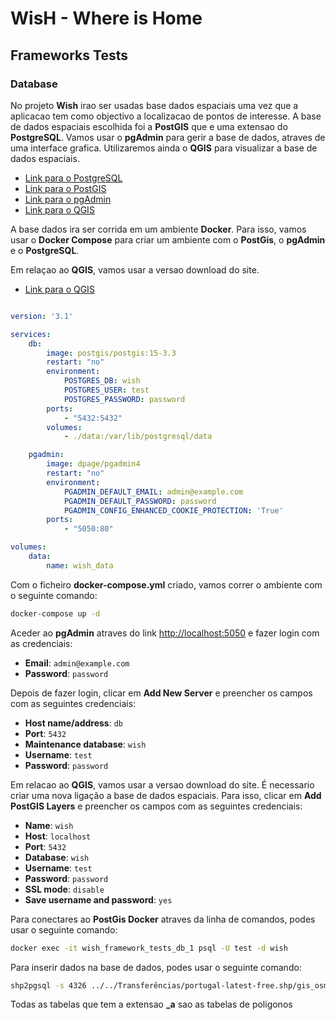 # WisH - Where is Home 

## Frameworks Tests

### Database

No projeto **Wish** irao ser usadas base dados espaciais uma vez que a aplicacao tem como objectivo a localizacao de pontos de interesse. A base de dados espaciais escolhida foi a **PostGIS** que e uma extensao do **PostgreSQL**. Vamos usar o **pgAdmin** para gerir a base de dados, atraves de uma interface grafica. Utilizaremos ainda o **QGIS** para visualizar a base de dados espaciais.

- [Link para o PostgreSQL](https://www.postgresql.org/)
- [Link para o PostGIS](https://postgis.net/)
- [Link para o pgAdmin](https://www.pgadmin.org/)
- [Link para o QGIS](https://qgis.org/pt_PT/site/)


A base dados ira ser corrida em um ambiente **Docker**. Para isso, vamos usar o **Docker Compose** para criar um ambiente com o **PostGis**, o **pgAdmin** e o **PostgreSQL**.

Em relaçao ao **QGIS**, vamos usar a versao download do site.
- [Link para o QGIS](https://www.qgis.org/en/site/forusers/alldownloads.html#debian-ubuntu)


```yml

version: '3.1'

services:
    db:
        image: postgis/postgis:15-3.3
        restart: "no"
        environment:
            POSTGRES_DB: wish
            POSTGRES_USER: test
            POSTGRES_PASSWORD: password
        ports:
            - "5432:5432"
        volumes:
            - ./data:/var/lib/postgresql/data

    pgadmin:
        image: dpage/pgadmin4
        restart: "no"
        environment:
            PGADMIN_DEFAULT_EMAIL: admin@example.com
            PGADMIN_DEFAULT_PASSWORD: password
            PGADMIN_CONFIG_ENHANCED_COOKIE_PROTECTION: 'True'
        ports:
            - "5050:80"

volumes:
    data:
        name: wish_data

```

Com o ficheiro **docker-compose.yml** criado, vamos correr o ambiente com o seguinte comando:

```bash
docker-compose up -d
```

Aceder ao **pgAdmin** atraves do link [http://localhost:5050](http://localhost:5050) e fazer login com as credenciais:
- **Email**: ``` admin@example.com ```
- **Password**: ``` password ```

Depois de fazer login, clicar em **Add New Server** e preencher os campos com as seguintes credenciais:
- **Host name/address**: ``` db ```
- **Port**: ``` 5432 ```
- **Maintenance database**: ``` wish ```
- **Username**: ``` test ```
- **Password**: ``` password ```

    
Em relacao ao **QGIS**, vamos usar a versao download do site. É necessario criar uma nova ligação a base de dados espaciais. Para isso, clicar em **Add PostGIS Layers** e preencher os campos com as seguintes credenciais:
- **Name**: ``` wish ```
- **Host**: ``` localhost ```
- **Port**: ``` 5432 ```
- **Database**: ``` wish ```
- **Username**: ``` test ```
- **Password**: ``` password ```
- **SSL mode**: ``` disable ```
- **Save username and password**: ``` yes ```


Para conectares ao **PostGis Docker** atraves da linha de comandos, podes usar o seguinte comando:

```bash
docker exec -it wish_framework_tests_db_1 psql -U test -d wish 
```

Para inserir dados na base de dados, podes usar o seguinte comando:

```bash
shp2pgsql -s 4326 ../../Transferências/portugal-latest-free.shp/gis_osm_buildings_a_free_1.shp public.geo_buildings_free | docker exec -i wish_framework_tests_db_1 psql -U test -d wish
```

Todas as tabelas que tem a extensao **_a** sao as tabelas de poligonos